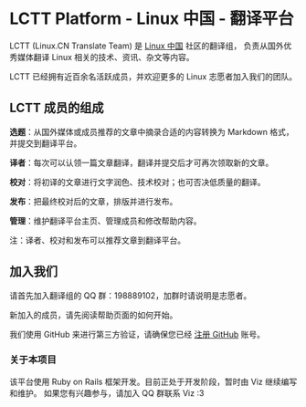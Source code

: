# LCTT Platform - Linux 中国 - 翻译平台

LCTT (Linux.CN Translate Team) 是 [Linux 中国](http://linux.cn/) 社区的翻译组，
负责从国外优秀媒体翻译 Linux 相关的技术、资讯、杂文等内容。

LCTT 已经拥有近百余名活跃成员，并欢迎更多的 Linux 志愿者加入我们的团队。


## LCTT 成员的组成

**选题**：从国外媒体或成员推荐的文章中摘录合适的内容转换为 Markdown 格式，并提交到翻译平台。

**译者**：每次可以认领一篇文章翻译，翻译并提交后才可再次领取新的文章。

**校对**：将初译的文章进行文字润色、技术校对；也可否决低质量的翻译。

**发布**：把最终校对后的文章，排版并进行发布。

**管理**：维护翻译平台主页、管理成员和修改帮助内容。

注：译者、校对和发布可以推荐文章到翻译平台。


## 加入我们

请首先加入翻译组的 QQ 群：198889102，加群时请说明是志愿者。

新加入的成员，请先阅读帮助页面的如何开始。

我们使用 GitHub 来进行第三方验证，请确保您已经 [注册 GitHub](https://github.com/join) 账号。

### 关于本项目

该平台使用 Ruby on Rails 框架开发。目前正处于开发阶段，暂时由 Viz 继续编写和维护。
如果您有兴趣参与，请加入 QQ 群联系 Viz :3
